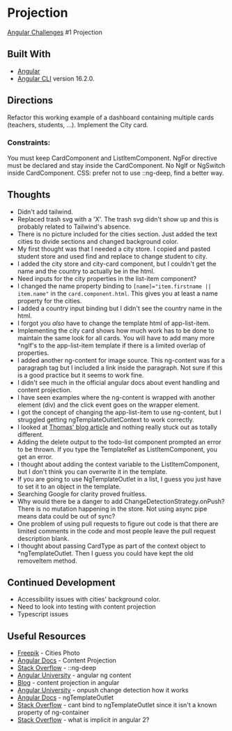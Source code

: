 # Projection

[Angular Challenges](https://github.com/tomalaforge/angular-challenges) #1 Projection

## Built With

- [Angular](https://angular.io)
- [Angular CLI](https://github.com/angular/angular-cli) version 16.2.0.

## Directions

Refactor this working example of a dashboard containing multiple cards (teachers, students, ...). Implement the City card.

### Constraints:
You must keep CardComponent and ListItemComponent.
NgFor directive must be declared and stay inside the CardComponent.
No NgIf or NgSwitch inside CardComponent.
CSS: prefer not to use ::ng-deep, find a better way.

## Thoughts

- Didn't add tailwind.  
- Replaced trash svg with a 'X'.  The trash svg didn't show up and this is probably related to Tailwind's absence.
- There is no picture included for the cities section.  Just added the text cities to divide sections and changed background color.  
- My first thought was that I needed a city store.  I copied and pasted student store and used find and replace to change student to city.
- I added the city store and city-card component, but I couldn't get the name and the country to actually be in the html.  
- Need inputs for the city properties in the list-item component?
- I changed the name property binding to `[name]="item.firstname || item.name"` in the `card.component.html`.  This gives you at least a name property for the cities.  
- I added a country input binding but I didn't see the country name in the html.
- I forgot you *also* have to change the template html of app-list-item.  
- Implementing the city card shows how much work has to be done to maintain the same look for all cards.  You will have to add many more *ngIf's to the app-list-item template if there is a limited overlap of properties. 
- I added another ng-content for image source.  This ng-content was for a paragraph tag but I included a link inside the paragraph.  Not sure if this is a good practice but it seems to work fine.    
- I didn't see much in the official angular docs about event handling and content projection.  
- I have seen examples where the ng-content is wrapped with another element (div) and the click event goes on the wrapper element.
- I got the concept of changing the app-list-item to use ng-content, but I struggled getting ngTemplateOutletContext to work correctly.
- I looked at [Thomas' blog article](https://medium.com/@thomas.laforge/create-a-highly-customizable-component-cc3a9805e4c5) and nothing really stuck out as totally different.
- Adding the delete output to the todo-list component prompted an error to be thrown.  If you type the TemplateRef as ListItemComponent, you get an error.  
- I thought about adding the context variable to the ListItemComponent, but I don't think you can overwrite it in the template. 
- If you are going to use NgTemplateOutlet in a list, I guess you just have to set it to an object in the template.   
- Searching Google for clarity proved fruitless. 
- Why would there be a danger to add ChangeDetectionStrategy.onPush?  There is no mutation happening in the store.  Not using async pipe means data could be out of sync? 
- One problem of using pull requests to figure out code is that there are limited comments in the code and most people leave the pull request description blank.  
- I thought about passing CardType as part of the context object to *ngTemplateOutlet.  Then I guess you could have kept the old removeItem method.  

## Continued Development

- Accessibility issues with cities' background color.
- Need to look into testing with content projection 
- Typescript issues 

## Useful Resources

- [Freepik](https://www.freepik.com/free-photo/urban-transport-paper-style-assortment_15421422.htm#query=city%20cartoon&position=3&from_view=search&track=ais) - Cities Photo
- [Angular Docs](https://angular.io/guide/content-projection) - Content Projection
- [Stack Overflow](https://stackoverflow.com/questions/46786986/how-and-where-to-use-ng-deep) - ::ng-deep
- [Angular University](https://blog.angular-university.io/angular-ng-content/) - angular ng content
- [Blog](https://www.prestonlamb.com/blog/content-projection-in-angular) - content projection in angular
- [Angular University](https://blog.angular-university.io/onpush-change-detection-how-it-works/) - onpush change detection how it works
- [Angular Docs](https://angular.io/api/common/NgTemplateOutlet#description) - ngTemplateOutlet
- [Stack Overflow](https://stackoverflow.com/questions/66705298/cant-bind-to-ngtemplateoutlet-since-it-isnt-a-known-property-of-ng-containe) - cant bind to ngTemplateOutlet since it isn't a known property of ng-container
- [Stack Overflow](https://stackoverflow.com/questions/45055384/what-is-implicit-in-angular-2) - what is implicit in angular 2?